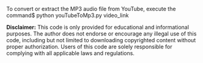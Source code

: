 To convert or extract the MP3 audio file from YouTube, execute the command$ python youTubeToMp3.py video_link 

**Disclaimer:** This code is only provided for educational and informational purposes. The author does not endorse or encourage any illegal use of this code, including but not limited to downloading copyrighted content without proper authorization. Users of this code are solely responsible for complying with all applicable laws and regulations.
